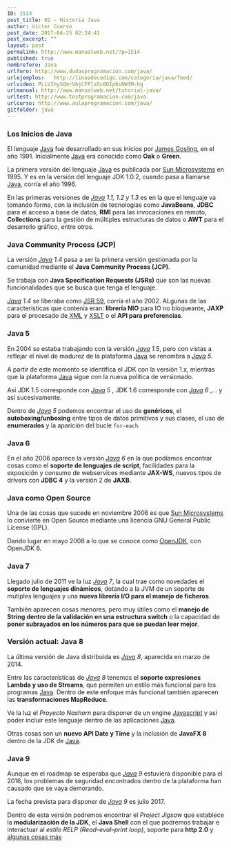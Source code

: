 ```yaml
---
ID: 1514
post_title: 02 – Historia Java
author: Víctor Cuervo
post_date: 2017-04-25 02:24:41
post_excerpt: ""
layout: post
permalink: http://www.manualweb.net/?p=1514
published: true
nombreforo: Java
urlforo: http://www.dudasprogramacion.com/java/
urlejemplos:   http://lineadecodigo.com/categoria/java/feed/
urlvideo: PLLVIhySQmrVbjCFPla5c0OIp6iNWfM-hq
urlmanual: http://www.manualweb.net/tutorial-java/
urltest: http://www.testprogramacion.com/java
urlcurso: http://www.aulaprogramacion.com/java/
gitfolder: java
---
```

### Los Inicios de Java

El lenguaje [Java][1] fue desarrollado en sus inicios por [James Gosling][2], en el año 1991. Inicialmente [Java][1] era conocido como **Oak** o **Green**.

La primera versión del lenguaje [Java][1] es publicada por [Sun Microsystems][3] en 1995. Y es en la versión del lenguaje JDK 1.0.2, cuando pasa a llamarse [Java][1], corría el año 1996.

En las primeras versiones de *[Java][1] 1.1, 1.2 y 1.3* es en la que el lenguaje va tomando forma, con la inclusión de tecnologías como **JavaBeans**, **JDBC** para el acceso a base de datos, **RMI** para las invocaciones en remoto, **Collections** para la gestión de múltiples estructuras de datos o **AWT** para el desarrollo gráfico, entre otros.

### Java Community Process (JCP)

La versión *[Java][1] 1.4* pasa a ser la primera versión gestionada por la comunidad mediante el **Java Community Process (JCP)**.

Se trabaja con **Java Specification Requests (JSRs)** que son las nuevas funcionalidades que se busca que tenga el lenguaje.

*[Java][1] 1.4* se liberaba como [JSR 59][4], corría el año 2002. ALgunas de las características que contenía eran: **librería NIO** para IO no bloqueante, **JAXP** para el procesado de [XML][5] y [XSLT][6] o el **API para preferencias**.

### Java 5

En 2004 se estaba trabajando con la versión *[Java][1] 1.5*, pero con vistas a reflejar el nivel de madurez de la plataforma [Java][1] se renombra a *[Java][1] 5*.

A partir de este momento se identifica el JDK con la versión 1.x, mientras que la plataforma [Java][1] sigue con la nueva política de versionado.

Así JDK 1.5 corresponde con *[Java][1] 5* , JDK 1.6 corresponde con *[Java][1] 6* ,... y así sucesivamente.

Dentro de *[Java][1] 5* podemos encontrar el uso de **genéricos**, el **autoboxing/unboxing** entre tipos de datos primitivos y sus clases, el uso de **enumerados** y la aparición del bucle `for-each`.

### Java 6

En el año 2006 aparece la versión *[Java][1] 6* en la que podíamos encontrar cosas como el **soporte de lenguajes de script**, facilidades para la exposición y consumo de webservices mediante **JAX-WS**, nuevos tipos de drivers con **JDBC 4** y la versión 2 de **JAXB**.

### Java como Open Source

Una de las cosas que sucede en noviembre 2006 es que [Sun Microsystems][3] lo convierte en Open Source mediante una licencia GNU General Public License (GPL).

Dando lugar en mayo 2008 a lo que se conoce como [OpenJDK][7], con OpenJDK 6.

### Java 7

Llegado julio de 2011 ve la luz *[Java][1] 7*, la cual trae como novedades el **soporte de lenguajes dinámicos**, dotando a la JVM de un soporte de mútiples lenguajes y una **nueva librería I/O para el manejo de ficheros**.

También aparecen cosas menores, pero muy útiles como el **manejo de String dentro de la validación en una estructura switch** o la capacidad de **poner subrayados en los números para que se puedan leer mejor**.

### Versión actual: Java 8

La última versión de Java distribuida es *[Java][1] 8*, aparecida en marzo de 2014.

Entre las características de *[Java][1] 8* tenemos el **soporte expresiones Lambda y uso de Streams**, que permiten un estilo más funcional para los programas [Java][1]. Dentro de este enfoque más funcional también aparecen las **transformaciones MapReduce**.

Ve la luz el *Proyecto Nashorn* para disponer de un engine [Javascript][8] y así poder incluir este lenguaje dentro de las aplicaciones [Java][1].

Otras cosas son un **nuevo API Date y Time** y la inclusión de **JavaFX 8** dentro de la JDK de [Java][1].

### Java 9

Aunque en el roadmap se esperaba que *[Java][1] 9* estuviera disponible para el 2016, los problemas de seguridad encontrados dentro de la plataforma han causado que se vaya demorando.

La fecha prevista para disponer de *[Java][1] 9* es julio 2017.

Dentro de esta versión podremos encontrar el *Project Jigsaw* que establece la **modularización de la JDK**, el **Java Shell** con el que podremos trabajar e interactuar al *estilo RELP (Read–eval–print loop)*, soporte para **http 2.0** y [algunas cosas más][9]

 [1]: http://www.manualweb.net/tutorial-java/
 [2]: https://www.linkedin.com/in/jamesgosling/
 [3]: https://en.wikipedia.org/wiki/Sun_Microsystems
 [4]: https://www.jcp.org/en/jsr/detail?id=59
 [5]: http://www.manualweb.net/tutorial-xml/
 [6]: http://www.manualweb.net/tutorial-xslt/
 [7]: http://openjdk.java.net/
 [8]: http://www.manualweb.net/tutorial-javascript/
 [9]: http://blog.takipi.com/5-features-in-java-9-that-will-change-how-you-develop-software-and-2-that-wont/
